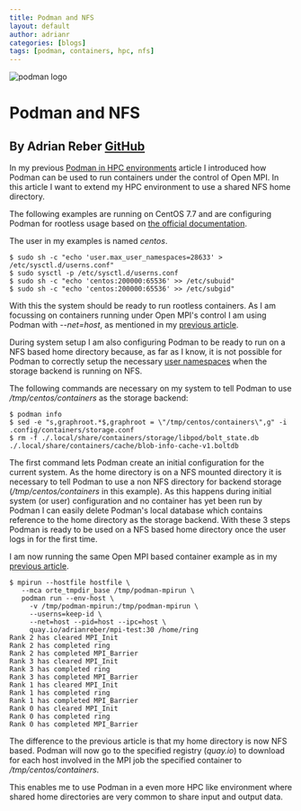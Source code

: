 ```yaml
---
title: Podman and NFS
layout: default
author: adrianr
categories: [blogs]
tags: [podman, containers, hpc, nfs]
---
```


![podman logo](../static/vectors/raw/podman.svg)

# Podman and NFS

## By Adrian Reber [GitHub](https://github.com/adrianreber)

In my previous [Podman in HPC
environments](https://podman.io/blogs/2019/09/26/podman-in-hpc.html) article I
introduced how Podman can be used to run containers under the control of Open
MPI. In this article I want to extend my HPC environment to use a shared NFS
home directory.

<!--truncate-->

The following examples are running on CentOS 7.7 and are
configuring Podman for rootless usage based on [the official
documentation](https://access.redhat.com/documentation/en-us/red_hat_enterprise_linux_atomic_host/7/html-single/managing_containers/index#running_containers_as_root_or_rootless).

The user in my examples is named _centos_.

```shell
$ sudo sh -c "echo 'user.max_user_namespaces=28633' > /etc/sysctl.d/userns.conf"
$ sudo sysctl -p /etc/sysctl.d/userns.conf
$ sudo sh -c "echo 'centos:200000:65536' >> /etc/subuid"
$ sudo sh -c "echo 'centos:200000:65536' >> /etc/subgid"
```

With this the system should be ready to run rootless containers. As I am focussing
on containers running under Open MPI's control I am using Podman with _--net=host_,
as mentioned in my [previous article](https://podman.io/blogs/2019/09/26/podman-in-hpc.html).

During system setup I am also configuring Podman to be ready to run on a NFS
based home directory because, as far as I know, it is not possible for Podman
to correctly setup the necessary [user
namespaces](https://man7.org/linux/man-pages/man7/user_namespaces.7.html) when
the storage backend is running on NFS.

The following commands are necessary on my system to tell Podman to use
_/tmp/centos/containers_ as the storage backend:

```shell
$ podman info
$ sed -e "s,graphroot.*$,graphroot = \"/tmp/centos/containers\",g" -i .config/containers/storage.conf
$ rm -f ./.local/share/containers/storage/libpod/bolt_state.db ./.local/share/containers/cache/blob-info-cache-v1.boltdb
```

The first command lets Podman create an initial configuration for the current
system. As the home directory is on a NFS mounted directory it is necessary to
tell Podman to use a non NFS directory for backend storage
(_/tmp/centos/containers_ in this example). As this happens during initial
system (or user) configuration and no container has yet been run by Podman I
can easily delete Podman's local database which contains reference to the home
directory as the storage backend. With these 3 steps Podman is ready to be used
on a NFS based home directory once the user logs in for the first time.

I am now running the same Open MPI based container example as in my
[previous article](https://podman.io/blogs/2019/09/26/podman-in-hpc.html).

```shell
$ mpirun --hostfile hostfile \
   --mca orte_tmpdir_base /tmp/podman-mpirun \
   podman run --env-host \
     -v /tmp/podman-mpirun:/tmp/podman-mpirun \
     --userns=keep-id \
     --net=host --pid=host --ipc=host \
     quay.io/adrianreber/mpi-test:30 /home/ring
Rank 2 has cleared MPI_Init
Rank 2 has completed ring
Rank 2 has completed MPI_Barrier
Rank 3 has cleared MPI_Init
Rank 3 has completed ring
Rank 3 has completed MPI_Barrier
Rank 1 has cleared MPI_Init
Rank 1 has completed ring
Rank 1 has completed MPI_Barrier
Rank 0 has cleared MPI_Init
Rank 0 has completed ring
Rank 0 has completed MPI_Barrier
```

The difference to the previous article is that my home directory is now NFS
based. Podman will now go to the specified registry (_quay.io_) to download for
each host involved in the MPI job the specified container to
_/tmp/centos/containers_.

This enables me to use Podman in a even more HPC like environment where shared
home directories are very common to share input and output data.
